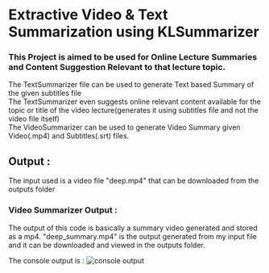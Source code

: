 # Extractive Video & Text Summarization using KLSummarizer
### This Project is aimed to be used for Online Lecture Summaries and Content Suggestion Relevant to that lecture topic.
The TextSummarizer file can be used to generate Text based Summary of the given subtitles file<br />
The TextSummarizer even suggests online relevant content available for the topic or title of the video lecture(generates it using subtitles file and not the video file itself)<br />
The VideoSummarizer can be used to generate Video Summary given Video(.mp4) and Subtitles(.srt) files.    

## Output : 
The input used is a video file "deep.mp4" that can be downloaded from the outputs folder 

### Video Summarizer Output : 
The output of this code is basically a summary video generated and stored as a mp4. "deep_summary.mp4" is the output generated from my input file and it can be downloaded and viewed in the outputs folder.

The console output is : 
![console output]()
